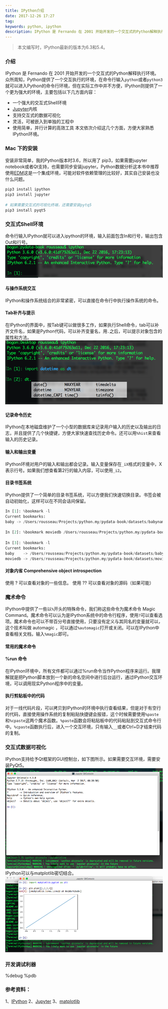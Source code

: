 ```yaml
---
title: IPython介绍
date: 2017-12-26 17:27
tag: 
keywords: python, ipython
description: IPython 是 Fernando 在 2001 开始开发的一个交互式的Python解释执行环境。
---
```


> 本文编写时，IPython最新的版本为6.3和5.4。

### 介绍
IPython 是 Fernando 在 2001 开始开发的一个交互式的Python解释执行环境。众所周知，Python提供了一个交互执行的环境，在命令行输入```python```或者```python3```就可以进入Python的命令行环境，但在实际工作中并不方便，IPython则提供了一个更为强大的环境，主要包括以下几方面内容：

* 一个强大的交互式Shell环境
* [Jupyter](https://jupyter.org)内核
* 支持交互式的数据可视化
* 灵活，可被嵌入到单独的工程中
* 使用简单，并行计算的高效工具
本文依次介绍这几个方面，方便大家熟悉IPython环境。

### Mac 下的安装
安装非常简单，我的Python版本时3.6，所以用了 pip3，如果需要jupyter notebook或者Qt支持，也需要同步安装jupyter。Python数据分析这本书中推荐使用[EDM](https://www.enthought.com/product/enthought-python-distribution)这是一个集成环境，可能对软件依赖管理的比较好，其实自己安装也没什么问题。
```python
pip3 install ipython
pip3 install jupyter

# 如果需要交互式的可视化终端，还需要安装pytq5
pip3 install pyqt5
```

### 交互式Shell环境
命令行输入IPython就可以进入ipython的环境，输入前面包含In和行号，输出包含Out和行号。
![](20171226-ipython-introduce/39469-20171226172630698-924361539.png)

#### 与操作系统交互
IPython和操作系统结合的非常紧密，可以直接在命令行中执行操作系统的命令。

#### Tab补齐与提示
在IPython的界面中，按Tab键可以做很多工作，如果执行Shell命令，tab可以补齐文件名，如果是Python代码，可以补齐变量名，用```.```之后，可以提示对象包含的属性和方法。
![](20171226-ipython-introduce/39469-20171227105214354-667896144.png)

#### 记录命令历史
IPython在本地磁盘维护了一个小型的数据库来记录用户输入的历史以及输出的日志，并且提供了几个快捷键，方便大家快速查找历史命令。还可以用```%hist```来查看输入的历史记录。


#### 输入和输出变量
IPython环境对用户的输入和输出都会记录。输入变量保存在```_iX```格式的变量中，X表示行号。如果我们想查看第2行的输入内容，可以使用```_i2```。

#### 目录书签系统
IPython提供了一个简单的目录书签系统，可以方便我们快速切换目录。书签会被自动初始化，这样可以在不同会话间保留。
```python
In [1]: %bookmark -l
Current bookmarks:
baby -> /Users/rousseau/Projects/python.my/pydata-book/datasets/babynames

In [2]: %bookmark moviedb /Users/rousseau/Projects/python.my/pydata-book/datasets/movielens

In [3]: %bookmark -l
Current bookmarks:
baby    -> /Users/rousseau/Projects/python.my/pydata-book/datasets/babynames
moviedb -> /Users/rousseau/Projects/python.my/pydata-book/datasets/movielens
```

#### 对象内省 Comprehensive object introspection
使用 ? 可以查看对象的一些信息。
使用 ?? 可以查看对象的源码（如果可能）

### 魔术命令
IPython中提供了一些以```%```开头的特殊命令，我们称这些命令为魔术命令 Magic Command。魔术命令可以认为是IPython系统中的命令行程序，使用```?```可以查看选项。魔术命令也可以不带百分号直接使用，只要没有定义与其同名的变量就可以，这个技术叫做 automagic ，可以通过```%automagic```打开或关闭。可以在IPython中查看相关文档，输入```%magic```即可。

#### 常用的魔术命令


#### %run 命令
在IPython环境中，所有文件都可以通过%run命令当作Python程序来运行。我理解就是把Python脚本放到一个新的命名空间中进行后台运行，通过IPython交互环境，可以调用现实Python程序中的变量。

#### 执行剪贴板中的代码
对于一线代码片段，可以拷贝到IPython的环境中执行查看结果，但是对于有空行的代码，直接使用操作系统的复制粘贴快捷键会报错，这个时候需要使用```%paste```和```%cpaste```这两个魔术函数。```%paste```函数会将粘贴板中的代码粘贴到交互式命令行中。```%cpaste```函数执行后，进入一个交互环境，只有输入```__```或者Ctrl+D才结束代码的复制。

### 交互式数据可视化
IPython支持给予Qt框架的GUI控制台，如下图所示。如果需要交互环境，需要安装PyQt5。
![](20171226-ipython-introduce/39469-20171226172644354-1818808889.png)
IPython可以与matplotlib密切结合。
![](20171226-ipython-introduce/39469-20171227105155104-1875327084.png)

### 开发调试利器

%debug
%pdb

### 参考资料：
1、[IPython](http://ipython.org)
2、[Jupyter](https://jupyter.org)
3、[matplotlib](http://matplotlib.org)
